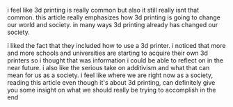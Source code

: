 i feel like 3d printing is really common but also it still really isnt that common. this article really emphasizes how 3d printing is going to change our world and society. in many ways 3d printing already has changed our society. 

i liked the fact that they included how to use a 3d printer. i noticed that more and more schools and universities are starting to acquire their own 3d printers so i thought that was information i could be able to reflect on in the near future. i also like the serious take on additivism and what that can mean for us as a society. i feel like  where we are right now as a society, reading this article even though it's about 3d printing, can definitely give you some insight on what we should really be trying to accomplish in the end 
